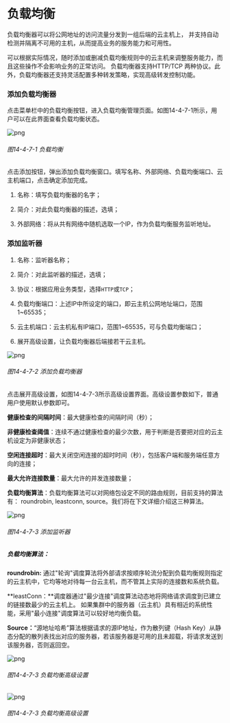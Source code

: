 # 负载均衡

负载均衡器可以将公网地址的访问流量分发到一组后端的云主机上， 并支持自动检测并隔离不可用的主机，从而提高业务的服务能力和可用性。 

可以根据实际情况，随时添加或删减负载均衡规则中的云主机来调整服务能力，而且这些操作不会影响业务的正常访问。 负载均衡器支持HTTP/TCP 两种协议。此外，负载均衡器还支持灵活配置多种转发策略，实现高级转发控制功能。

### 添加负载均衡器

点击菜单栏中的负载均衡按钮，进入负载均衡管理页面。如图14-4-7-1所示，用户可以在此界面查看负载均衡状态。

![png](../images/14-4-7-1.png "图14-4-7-1 负载均衡")
###### 图14-4-7-1  负载均衡

点击添加按钮，弹出添加负载均衡窗口。填写名称、外部网络、负载均衡端口、云主机端口，点击确定添加完成。

1. 名称：填写负载均衡器的名字；

2. 简介：对此负载均衡器的描述，选填；

3. 外部网络：将从共有网络中随机选取一个IP，作为负载均衡服务监听地址。

### 添加监听器

1. 名称：监听器名称；

2. 简介：对此监听器的描述，选填；

3. 协议：根据应用业务类型，选择`HTTP`或`TCP`；

4. 负载均衡端口：上述IP中所设定的端口，即云主机公网地址端口，范围1~65535；

5. 云主机端口：云主机私有IP端口，范围1~65535，可与负载均衡端口；

6. 展开高级设置，让负载均衡器后端接若干云主机。


![png](../images/14-4-7-2.png "图14-4-7-2 添加负载均衡器")
###### 图14-4-7-2  添加负载均衡器

点击展开高级设置，如图14-4-7-3所示高级设置界面。高级设置参数如下，普通用户使用默认参数即可。

**健康检查的间隔时间**：最大健康检查的间隔时间（秒）；

**非健康检查阈值**：连续不通过健康检查的最少次数，用于判断是否要把对应的云主机设定为非健康状态；

**空闲连接超时**：最大关闭空闲连接的超时时间（秒），包括客户端和服务端任意方向的连接；

**最大允许连接数量**：最大允许的并发连接数量；

**负载均衡算法**：负载均衡算法可以对网络包设定不同的路由规则，目前支持的算法有： roundrobin, leastconn, source。我们将在下文详细介绍这三种算法。

![png](../images/14-4-7-3.png "图14-4-7-3 添加监听器")
###### 图14-4-7-3  添加监听器

##### 负载均衡算法：

**roundrobin:** 通过"轮询"调度算法将外部请求按顺序轮流分配到负载均衡规则指定的云主机中，它均等地对待每一台云主机，而不管其上实际的连接数和系统负载。

**leastConn：**调度器通过"最少连接"调度算法动态地将网络请求调度到已建立的链接数最少的云主机上。 如果集群中的服务器（云主机）具有相近的系统性能，采用"最小连接"调度算法可以较好地均衡负载。

**Source：**“源地址哈希”算法根据请求的源IP地址，作为散列键（Hash Key）从静态分配的散列表找出对应的服务器，若该服务器是可用的且未超载，将请求发送到该服务器，否则返回空。

![png](../images/14-4-7-3.png "图14-4-7-3 负载均衡高级设置")
###### 图14-4-7-3  负载均衡高级设置

![png](../images/14-4-7-3.png "图14-4-7-3 负载均衡高级设置")
###### 图14-4-7-3  负载均衡高级设置


